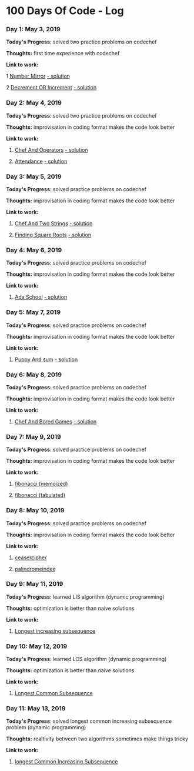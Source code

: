# 100 Days Of Code - Log

### Day 1: May 3, 2019

**Today's Progress**: solved two practice problems on codechef

**Thoughts:** first time experience with codechef

**Link to work:** 

   1 [Number Mirror](https://www.codechef.com/problems/START01) [- solution](https://github.com/P4NK4J/codechef/blob/master/practice%20problems/beginner/number_mirror.py)

   2 [Decrement OR Increment](https://www.codechef.com/problems/DECINC) [- solution](https://github.com/P4NK4J/codechef/blob/master/practice%20problems/beginner/decrement_or_increment.py)

### Day 2: May 4, 2019

**Today's Progress**: solved two practice problems on codechef

**Thoughts:** improvisation in coding format makes the code look better

**Link to work:** 

   1. [Chef And Operators](https://www.codechef.com/problems/CHOPRT) [- solution](https://github.com/P4NK4J/codechef/blob/master/practice%20problems/beginner/chef_and_operators.py)
  
  2. [Attendance](https://www.codechef.com/problems/ATTND) [- solution](https://github.com/P4NK4J/codechef/blob/master/practice%20problems/beginner/Attendance.py)

### Day 3: May 5, 2019

**Today's Progress**: solved practice problems on codechef

**Thoughts:** improvisation in coding format makes the code look better

**Link to work:** 
   1. [Chef And Two Strings](https://www.codechef.com/problems/CHEFSTLT) [- solution ](https://github.com/P4NK4J/codechef/blob/master/practice%20problems/beginner/chef_and_two_strings.py)
   
   2. [Finding Square Roots](https://www.codechef.com/problems/FSQRT) [- solution](https://github.com/P4NK4J/codechef/blob/master/practice%20problems/beginner/finding_square_root.py)
   
   ### Day 4: May 6, 2019

**Today's Progress**: solved practice problems on codechef

**Thoughts:** improvisation in coding format makes the code look better

**Link to work:** 
   1. [Ada School](https://www.codechef.com/problems/ADASCOOL) [- solution](https://github.com/P4NK4J/codechef/blob/master/practice%20problems/beginner/ada_school.py)


   ### Day 5: May 7, 2019

**Today's Progress**: solved practice problems on codechef

**Thoughts:** improvisation in coding format makes the code look better

**Link to work:** 
   1. [Puppy And sum](https://www.codechef.com/problems/PPSUM) [- solution](https://github.com/P4NK4J/codechef/blob/master/practice%20problems/beginner/puppy_and_sum.py)
   
   
   ### Day 6: May 8, 2019

**Today's Progress**: solved practice problems on codechef

**Thoughts:** improvisation in coding format makes the code look better

**Link to work:** 
   1. [Chef And Bored Games](https://www.codechef.com/problems/PCJ18B) [- solution](https://github.com/P4NK4J/codechef/blob/master/practice%20problems/beginner/chef_and_bored_games.py)


   ### Day 7: May 9, 2019

**Today's Progress**: solved practice problems on codechef

**Thoughts:** improvisation in coding format makes the code look better

**Link to work:** 
   1. [fibonacci (memoized)](https://github.com/P4NK4J/Algorithms/blob/master/Dynamic%20Programming/fibonacci_memoized.py)
   
   2. [fibonacci (tabulated)](https://github.com/P4NK4J/Algorithms/blob/master/Dynamic%20Programming/fibonacci_tabulation.py)
   
   ### Day 8: May 10, 2019

**Today's Progress**: solved practice problems on codechef

**Thoughts:** improvisation in coding format makes the code look better

**Link to work:** 
   1. [ceasercipher](https://github.com/P4NK4J/codechef/blob/master/practice%20problems/beginner/ceasercipher.py)
   
   2. [palindromeindex](https://github.com/P4NK4J/codechef/blob/master/practice%20problems/beginner/palindromeindex.py)
 
   ### Day 9: May 11, 2019
   
**Today's Progress**: learned LIS algorithm (dynamic programming)

**Thoughts:** optimization is better than naive solutions

**Link to work:**
   1. [Longest increasing subsequence](https://github.com/P4NK4J/Algorithms/blob/master/Dynamic%20Programming/LIS.py)

   ### Day 10: May 12, 2019
   
**Today's Progress**: learned LCS algorithm (dynamic programming)

**Thoughts:** optimization is better than naive solutions

**Link to work:**
  1. [Longest Common Subsequence](https://github.com/P4NK4J/Algorithms/blob/master/Dynamic%20Programming/LCS_using_DP.py)
   
   ### Day 11: May 13, 2019
   
**Today's Progress**: solved longest common increasing subsequence problem (dynamic programming)

**Thoughts:** realtivity between two algorithms sometimes make things tricky 

**Link to work:**
  1. [longest Common Increasing Subsequence](https://github.com/P4NK4J/Algorithms/blob/master/Dynamic%20Programming/LCS_%2B_LIS.py)
